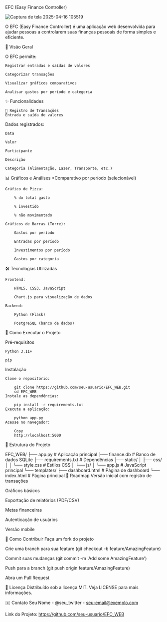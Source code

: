 EFC (Easy Finance Controller)

![Captura de tela 2025-04-16 105519](https://github.com/user-attachments/assets/95e97fad-6948-4717-9cd1-a4bfa11ab1bf)





O EFC (Easy Finance Controller) é uma aplicação web desenvolvida para ajudar pessoas a controlarem suas finanças pessoais de forma simples e eficiente.

📌 Visão Geral

O EFC permite:

    Registrar entradas e saídas de valores

    Categorizar transações

    Visualizar gráficos comparativos

    Analisar gastos por período e categoria

✨ Funcionalidades
    
    📝 Registro de Transações
    Entrada e saída de valores

Dados registrados:

    Data

    Valor

    Participante

    Descrição

    Categoria (Alimentação, Lazer, Transporte, etc.)

📊 Gráficos e Análises
*Comparativo por período (selecionável)

    Gráfico de Pizza:

        % do total gasto

        % investido

        % não movimentado

    Gráficos de Barras (Torre):

        Gastos por período

        Entradas por período

        Investimentos por período

        Gastos por categoria

🛠 Tecnologias Utilizadas

    Frontend:

        HTML5, CSS3, JavaScript

        Chart.js para visualização de dados

    Backend:

        Python (Flask)

        PostgreSQL (banco de dados)

🚀 Como Executar o Projeto

Pré-requisitos

    Python 3.11+

    pip

Instalação

    Clone o repositório:

        git clone https://github.com/seu-usuario/EFC_WEB.git
        cd EFC_WEB
    Instale as dependências:

        pip install -r requirements.txt
    Execute a aplicação:

        python app.py
    Acesse no navegador:

        Copy
        http://localhost:5000
📂 Estrutura do Projeto

EFC_WEB/
├── app.py                # Aplicação principal
├── finance.db            # Banco de dados SQLite
├── requirements.txt      # Dependências
├── static/
│   ├── css/
│   │   └── style.css     # Estilos CSS
│   └── js/
│       └── app.js        # JavaScript principal
└── templates/
    ├── dashboard.html    # Página de dashboard
    └── index.html        # Página principal
📝 Roadmap
Versão inicial com registro de transações

Gráficos básicos

Exportação de relatórios (PDF/CSV)

Metas financeiras

Autenticação de usuários

Versão mobile

🤝 Como Contribuir
Faça um fork do projeto

Crie uma branch para sua feature (git checkout -b feature/AmazingFeature)

Commit suas mudanças (git commit -m 'Add some AmazingFeature')

Push para a branch (git push origin feature/AmazingFeature)

Abra um Pull Request

📄 Licença
Distribuído sob a licença MIT. Veja LICENSE para mais informações.

✉️ Contato
Seu Nome - @seu_twitter - seu-email@exemplo.com

Link do Projeto: https://github.com/seu-usuario/EFC_WEB
